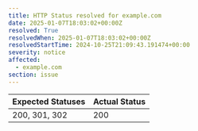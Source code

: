 ```yaml
---
title: HTTP Status resolved for example.com
date: 2025-01-07T18:03:02+00:00Z
resolved: True
resolvedWhen: 2025-01-07T18:03:02+00:00Z
resolvedStartTime: 2024-10-25T21:09:43.191474+00:00
severity: notice
affected:
  - example.com
section: issue
---
```


| Expected Statuses | Actual Status  |
|-------------------|----------------|
| 200, 301, 302 | 200 |
